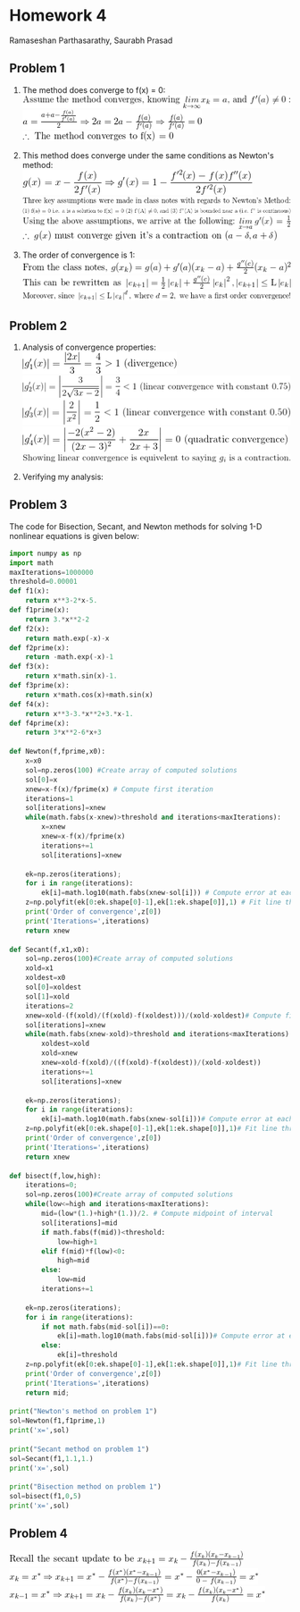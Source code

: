 # Homework 4
Ramaseshan Parthasarathy, Saurabh Prasad

## Problem 1

1. The method does converge to f(x) = 0:    
    <img src = "../hw-4/img/p1a1.gif">  
    <img src = "../hw-4/img/p1a2.gif">  
    <img src = "../hw-4/img/p1a3.gif">  

2. This method does converge under the same conditions as Newton's method:  
    <img src = "../hw-4/img/p1b1.gif">    
    <img src = "../hw-4/img/p1b2.gif">    
    <img src = "../hw-4/img/p1b3.gif">   
    <img src = "../hw-4/img/p1b4.gif">   
    <img src = "../hw-4/img/p1b5.gif">   

3. The order of convergence is 1:  
    <img src = "../hw-4/img/p1c1.gif">    
    <img src = "../hw-4/img/p1c2.gif">    
    <img src = "../hw-4/img/p1c3.gif">  


## Problem 2

1. Analysis of convergence properties:  
    <img src = "../hw-4/img/p2g1.gif">        
    <img src = "../hw-4/img/p2g2.gif">      
    <img src = "../hw-4/img/p2g3.gif">   
    <img src = "../hw-4/img/p2g4.gif">  
    <img src = "../hw-4/img/p2-1-blurb.gif">  

2. Verifying my analysis:   


## Problem 3

The code for Bisection, Secant, and Newton methods for solving 1-D nonlinear equations is given below:

```python
import numpy as np
import math
maxIterations=1000000
threshold=0.00001
def f1(x):
	return x**3-2*x-5.
def f1prime(x):
	return 3.*x**2-2
def f2(x):
	return math.exp(-x)-x
def f2prime(x):
	return -math.exp(-x)-1
def f3(x):
	return x*math.sin(x)-1.
def f3prime(x):
	return x*math.cos(x)+math.sin(x)
def f4(x):
	return x**3-3.*x**2+3.*x-1.
def f4prime(x):
	return 3*x**2-6*x+3

def Newton(f,fprime,x0):
	x=x0
	sol=np.zeros(100) #Create array of computed solutions
	sol[0]=x
	xnew=x-f(x)/fprime(x) # Compute first iteration
	iterations=1
	sol[iterations]=xnew
	while(math.fabs(x-xnew)>threshold and iterations<maxIterations):
		x=xnew
		xnew=x-f(x)/fprime(x)
		iterations+=1
		sol[iterations]=xnew
	
	ek=np.zeros(iterations);
	for i in range(iterations):
		ek[i]=math.log10(math.fabs(xnew-sol[i])) # Compute error at each iteration
	z=np.polyfit(ek[0:ek.shape[0]-1],ek[1:ek.shape[0]],1) # Fit line through (x,y)->(log|e(k)|,log|e(k+1)|)
	print('Order of convergence',z[0])
	print('Iterations=',iterations)
	return xnew
	
def Secant(f,x1,x0):
	sol=np.zeros(100)#Create array of computed solutions
	xold=x1
	xoldest=x0
	sol[0]=xoldest
	sol[1]=xold
	iterations=2
	xnew=xold-(f(xold)/(f(xold)-f(xoldest)))/(xold-xoldest)# Compute first iteration
	sol[iterations]=xnew
	while(math.fabs(xnew-xold)>threshold and iterations<maxIterations):
		xoldest=xold
		xold=xnew
		xnew=xold-f(xold)/((f(xold)-f(xoldest))/(xold-xoldest))
		iterations+=1
		sol[iterations]=xnew

	ek=np.zeros(iterations);
	for i in range(iterations):
		ek[i]=math.log10(math.fabs(xnew-sol[i]))# Compute error at each iteration
	z=np.polyfit(ek[0:ek.shape[0]-1],ek[1:ek.shape[0]],1)# Fit line thru (x,y)->(log|e(k)|,log|e(k+1)|)
	print('Order of convergence',z[0])
	print('Iterations=',iterations)
	return xnew

def bisect(f,low,high):
	iterations=0;
	sol=np.zeros(100)#Create array of computed solutions
	while(low<=high and iterations<maxIterations):
		mid=(low*(1.)+high*(1.))/2. # Compute midpoint of interval
		sol[iterations]=mid
		if math.fabs(f(mid))<threshold:
			low=high+1
		elif f(mid)*f(low)<0:
			high=mid
		else:
			low=mid
		iterations+=1

	ek=np.zeros(iterations);
	for i in range(iterations):
		if not math.fabs(mid-sol[i])==0:
			ek[i]=math.log10(math.fabs(mid-sol[i]))# Compute error at each iteration
		else:
			ek[i]=threshold
	z=np.polyfit(ek[0:ek.shape[0]-1],ek[1:ek.shape[0]],1)# Fit line through (x,y)->(log|e(k)|,log|e(k+1)|)
	print('Order of convergence',z[0])
	print('Iterations=',iterations)
	return mid;

print("Newton's method on problem 1")
sol=Newton(f1,f1prime,1)
print('x=',sol)

print("Secant method on problem 1")
sol=Secant(f1,1.1,1.)
print('x=',sol)

print("Bisection method on problem 1")
sol=bisect(f1,0,5)
print('x=',sol)
```

## Problem 4

<img src = "../hw-4/img/p4-1.gif">        
<img src = "../hw-4/img/p4-2.gif">      
<img src = "../hw-4/img/p4-3.gif">      
